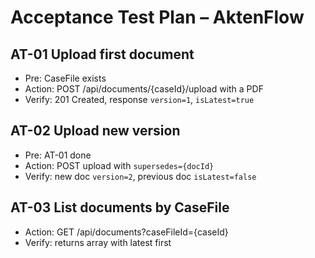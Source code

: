 # Acceptance Test Plan – AktenFlow

## AT-01 Upload first document
- Pre: CaseFile exists
- Action: POST /api/documents/{caseId}/upload with a PDF
- Verify: 201 Created, response `version=1`, `isLatest=true`

## AT-02 Upload new version
- Pre: AT-01 done
- Action: POST upload with `supersedes={docId}`
- Verify: new doc `version=2`, previous doc `isLatest=false`

## AT-03 List documents by CaseFile
- Action: GET /api/documents?caseFileId={caseId}
- Verify: returns array with latest first

